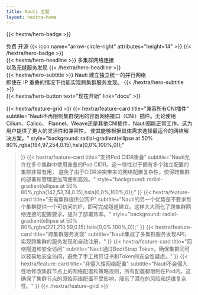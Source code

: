 ```yaml
---
title: Nauti 主题
layout: hextra-home
---
```


{{< hextra/hero-badge >}}
  <div class="hx-w-2 hx-h-2 hx-rounded-full hx-bg-primary-400"></div>
  <span>免费 开源</span>
  {{< icon name="arrow-circle-right" attributes="height=14" >}}
{{< /hextra/hero-badge >}}

<div class="hx-mt-6 hx-mb-6">
{{< hextra/hero-headline >}}
  多集群网络连接<br class="sm:hx-block hx-hidden" />
以及无缝服务发现
{{< /hextra/hero-headline >}}
</div>

<div class="hx-mb-12">
{{< hextra/hero-subtitle >}}
  Nauti 建立独立统一的并行网络 <br class="sm:hx-block hx-hidden" />
即使在 IP 重叠的情况下也能实现跨集群服务发现。
{{< /hextra/hero-subtitle >}}

</div>

<div class="hx-mb-6">
{{< hextra/hero-button text="现在开始" link="docs" >}}
</div>

<div class="hx-mt-6"></div>

{{< hextra/feature-grid >}}
{{< hextra/feature-card
title="兼容所有CNI插件"
subtitle="Nauti不再限制集群使用的容器网络接口（CNI）插件。无论使用Cilium、Calico、 Flannel、Weave还是其他CNI插件，Nauti都能正常工作。这为用户提供了更大的灵活性和兼容性， 使其能够根据具体需求选择最适合的网络解决方案。"
style="background: radial-gradient(ellipse at 50% 80%,rgba(194,97,254,0.15),hsla(0,0%,100%,0));"
>}}
{{< hextra/feature-card
title="支持Pod CIDR重叠"
subtitle="Nauti允许在多个集群中使用重叠的Pod CIDR。这一特性对于拥有多个独立配置的集群非常有用， 避免了由于CIDR冲突带来的网络配置复杂性，使得跨集群的部署和管理更加简便和高效。"
style="background: radial-gradient(ellipse at 50% 80%,rgba(142,53,74,0.15),hsla(0,0%,100%,0));"
>}}
{{< hextra/feature-card
title="无需集群提供公网IP"
subtitle="Nauti的另一个优势是不要求每个集群提供一个可访问的IP，即可完成隧道建立。这样大大简化了跨集群网络连接的配置要求，提升了部署效率。"
style="background: radial-gradient(ellipse at 50% 80%,rgba(221,210,59,0.15),hsla(0,0%,100%,0));"
>}}
{{< hextra/feature-card
title="跨集群服务发现"
subtitle="Nauti集成了多集群服务发现API，实现跨集群的服务发现和自动注册。"
>}}
{{< hextra/feature-card
title="网络隧道和安全访问"
subtitle="Nauti通过BootStrap Token，确保集群间可以轻易地安全访问，避免了手工拷贝证书和Token的安全性疑虑。"
>}}
{{< hextra/feature-card
title="非侵入性网络配置"
subtitle="Nauti不会侵入性地修改集群节点上的网络配置和策略规则，所有配置都限制在Pod内。这确保了集群节点的原始网络配置不受影响，降低了潜在的风险和运维复杂性。"
>}}
{{< /hextra/feature-grid >}}